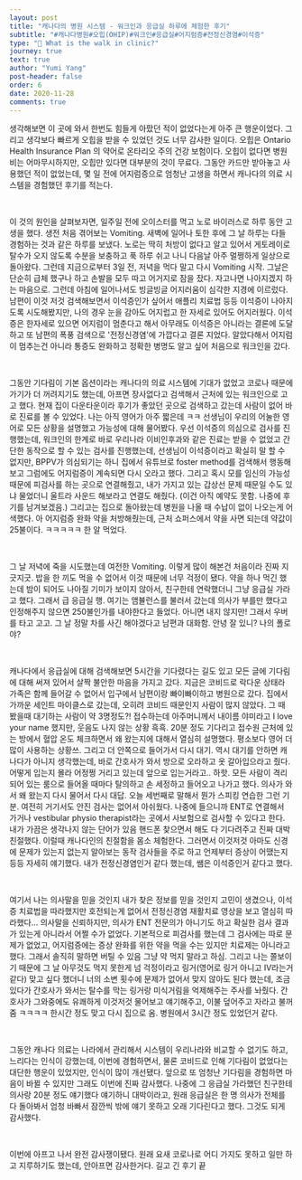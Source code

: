 ```yaml
---
layout: post
title: "캐나다의 병원 시스템 - 워크인과 응급실 하루에 체험한 후기"
subtitle: "#캐나다병원#오힙(OHIP)#워크인#응급실#어지럼증#전정신경염#이석증"
type: "🏥 What is the walk in clinic?"
journey: true
text: true
author: "Yumi Yang"
post-header: false
order: 6
date: 2020-11-28
comments: true
---
```


생각해보면 이 곳에 와서 한번도 힘들게 아팠던 적이 없었다는게 아주 큰 행운이었다.
그리고 생각보다 빠르게 오힙을 받을 수 있었던 것도 너무 감사한 일이다.
오힙은 Ontario Health Insurance Plan 의 약어로 온타리오 주의 건강 보험이다.
오힙이 없다면 병원비는 어마무시하지만, 오힙만 있다면 대부분의 것이 무료다.
그동안 카드만 받아놓고 사용했던 적이 없었는데, 몇 일 전에 어지럼증으로 엄청난 고생을 하면서
캐나다의 의료 시스템을 경험했던 후기를 적는다.

<br/>

이 것의 원인을 살펴보자면, 일주일 전에 오이스터를 먹고 노로 바이러스로 하루 동안 고생을 했다.
생전 처음 겪어보는 Vomiting. 새벽에 일어나 토한 후에 그 날 하루는 다들 경험하는 것과 같은 하루를 보냈다.
노로는 딱히 처방이 없다고 알고 있어서 게토레이로 탈수가 오지 않도록 수분을 보충하고 푹 하루 쉬고 나니 다음날 아주 멀쩡하게 일상으로 돌아왔다.
그런데 지금으로부터 3일 전, 저녁을 먹다 말고 다시 Vomiting 시작. 그날은 단순히 급체 했구나 하고 손발을 모두 따고 어거지로 잠을 잤다.
자고나면 나아지겠지 하는 마음으로.
그런데 아침에 일어나서도 빙글빙글 어지러움이 심각한 지경에 이르렀다.
남편이 이것 저것 검색해보면서 이석증인가 싶어서 애플리 치료법 등등 이석증이 나아지도록 시도해봤지만, 나의 경우 눈을 감아도 어지럽고 한 자세로 있어도 어지러웠다.
이석증은 한자세로 있으면 어지럼이 멈춘다고 해서 아무래도 이석증은 아니라는 결론에 도달하고 또 남편의 폭풍 검색으로 '전정신경염'에 가깝다고 결론 지었다.
알았다해서 어지럼이 멈추는건 아니라 통증도 완화하고 정확한 병명도 알고 싶어 처음으로 워크인을 갔다.

<br/>

그동안 기다림이 기본 옵션이라는 캐나다의 의료 시스템에 기대가 없었고 코로나 때문에 가기가 더 꺼려지기도 했는데, 아프면 장사없다고 검색해서 근처에 있는 워크인으로 고고 했다.
현재 집이 다운타운이라 후기가 좋았던 곳으로 검색하고 갔는데 사람이 없어 바로 진료를 볼 수 있었다.
나는 아직 영어가 아주 짧은데 ㅋㅋ 선생님이 우리의 어눌한 영어로 모든 상황을 설명했고 가능성에 대해 물어봤다.
우선 이석증의 의심으로 검사를 진행했는데, 워크인의 한계로 바로 우리나라 이비인후과와 같은 진료는 받을 수 없었고 간단한 동작으로 할 수 있는 검사를 진행했는데, 선생님이 이석증이라고 확실히 말 할 수 없지만, BPPV가 의심되기는 하니 집에서 유튜브로 foster method를 검색해서 행동해보고 그럼에도 어지럼증이 계속되면 다시 오라고 했다.
그리고 혹시 모를 임신의 가능성 때문에 피검사를 하는 곳으로 연결해줬고, 내가 가지고 있는 갑상선 문제 때문일 수도 있냐 물었더니 울트라 사운드 해보라고 연결도 해줬다. (이건 아직 예약도 못함. 나중에 후기를 남겨보겠음.)
그리고는 집으로 돌아왔는데 병원을 나올 때 수납이 없이 나오는게 어색했다.
아 어지럼증 완화 약을 처방해줬는데, 근처 쇼퍼스에서 약을 사면 되는데 약값이 25불이다. ㅋㅋㅋㅋㅋ 한 알 먹었다.

<br/>

그 날 저녁에 죽을 시도했는데 여전한 Vomiting. 이렇게 많이 해본건 처음이라 진짜 지긋지긋.
밥을 한 끼도 먹을 수 없어서 이것 때문에 너무 걱정이 됐다.
약을 하나 먹긴 했는데 밤이 되어도 나아질 기미가 보이지 않아서, 친구한테 연락했더니 그냥 응급실 가라고 했다.
그래서 급 응급실 행.
여기는 앰뷸런스를 불러서 갔는데 의사가 부를만 했다고 인정해주지 않으면 250불인가를 내야한다고 들었다. 아니면 내지 않지만!
그래서 우버를 타고 고고. 그 날 정말 차를 사긴 해야겠다고 남편과 대화함. 안녕 잘 있니? 나의 폴로야?

<br/>

캐나다에서 응급실에 대해 검색해보면 5시간을 기다렸다는 길도 있고 모든 글에 기다림에 대해 써져 있어서 살짝 불안한 마음을 가지고 갔다.
지금은 코비드로 락다운 상태라 가족은 함께 들어갈 수 없어서 입구에서 남편이랑 빠이빠이하고 병원으로 갔다.
집에서 가까운 세인트 마이클스로 갔는데, 오히려 코비드 때문인지 사람이 많지 않았다. 그 때 봤을때 대기하는 사람이 약 3명정도?!
접수하는데 아주머니께서 내이름 야미라고 I love your name 했지만, 웃음도 나지 않는 상황 흑흑.
20분 정도 기다리고 접수원 근처에 있는 방에서 혈압 온도 체크하면서 왜 왔는지에 대해서 열심히 설명했다.
평소보다 영어 더 많이 사용하는 상황쓰.
그리고 더 안쪽으로 들어가서 다시 대기. 역시 대기를 안하면 캐나다가 아니지 생각했는데, 바로 간호사가 와서 방으로 오라하고 옷 갈아입으라고 줬다.
어떻게 입는지 몰라 어정쩡 거리고 있는데 앞으로 입는거라고.. 하핫.
모든 사람이 격리되어 있는 룸으로 들어올 때마다 탈의하고 손 세정하고 들어오고 나가고 했다.
의사가 와서 왜 왔는지 다시 물어서 다시 대답. 오늘 세번째로 말해서 뭔가 스피킹 연습한 그런 기분.
여전히 거기서도 안진 검사는 없어서 아쉬웠다.
나중에 들으니까 ENT로 연결해서 가거나 vestibular physio therapist라는 곳에서 사보험으로 검사할 수 있다고 한다.
내가 가끔은 생각나지 않는 단어가 있음 핸드폰 찾으면서 해도 다 기다려주고 진짜 대박 친절했다.
이럴때 캐나다인의 친절함을 몸소 체험한다.
그러면서 이것저것 아마도 신경에 문제가 있는지 없는지 알아보는 동작 검사들을 주로 하고
언제부터 증상이 어땠는지 등등 자세히 얘기했다.
내가 전정신경염인거 같다 했는데, 쌤은 이석증인거 같다고 했다.

<br/>

여기서 나는 의사말을 믿을 것인지 내가 찾은 정보를 믿을 것인지 고민이 생겼으나, 이석증 치료법을 따라했지만 호전되는게 없어서 전정신경염 재활치료 영상을 보고 열심히 따라했다...
의사말을 신뢰하지만, 의사가 ENT 전문의가 아니기도 하고 확실한 검사 결과가 있는게 아니라서 어쩔 수가 없었다.
기본적으로 피검사를 했는데 그 검사에는 따로 문제가 없었고, 어지럼증에는 증상 완화를 위한 약을 먹을 수는 있지만 치료제는 아니라고 했다.
그래서 솔직히 말하면 버틸 수 있음 그냥 약 먹지 말라고 하심.
그리고 나는 쫄보이기 때문에 그 날 아무것도 먹지 못한게 넘 걱정이라고 링거(영어로 링거 아니고 IV라는거 같다) 맞고 싶다 했더니 너의 소변 횟수에 문제가 없어서 맞지 않아도 된다 했는데, 조금 있다가 간호사가 와서는 탈수를 막는 링거랑 미식거림을 억제해주는 주사를 놔줬다.
간호사가 그와중에도 유쾌하게 이것저것 물어보고 얘기해주고, 이불 덮어주고 자라고 불꺼줌 ㅋㅋㅋㅋ
한시간 정도 맞고 다시 집으로 옴.
병원에서 3시간 정도 있었던거 같다.

<br/>

그동안 캐나다 의료는 나라에서 관리해서 시스템이 우리나라와 비교할 수 없기도 하고, 느리다는 인식이 강했는데,
이번에 경험하면서, 물론 코비드로 인해 기다림이 없었다는 대단한 행운이 있었지만, 인식이 많이 개선됐다.
앞으로 또 엄청난 기다림을 경험하면 마음이 바뀔 수 있지만 그래도 이번에 진짜 감사했다.
나중에 그 응급실 가라했던 친구한테 의사랑 20분 정도 얘기했다 얘기하니 대박이라고, 원래 응급실은 한 명 의사가 전체를 다 돌아봐서 엄청 바빠서 잠깐씩 밖에 얘기 못하고 오래 기다린다고 했다.
그것도 되게 감사했다.

<br/>

이번에 아프고 나서 완전 감사쟁이됐다.
원래 요새 코로나로 어디 가지도 못하고 일만 하고 지루하기도 했는데,
안아프면 감사한거다.
길고 긴 후기 끝

<br/>
